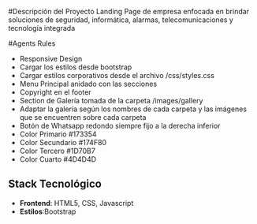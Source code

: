 #Descripción del Proyecto
Landing Page de empresa enfocada en brindar soluciones de seguridad, informática, alarmas, telecomunicaciones y tecnología integrada

#Agents Rules
-   Responsive Design
-   Cargar los estilos desde bootstrap
-   Cargar estilos corporativos desde el archivo /css/styles.css
-   Menu Principal anidado con las secciones
-   Copyright en el footer
-   Section de Galería tomada de la carpeta /images/gallery
-   Adaptar la galería según los nombres de cada carpeta y las imágenes que se encuentren sobre cada carpeta
-   Botón de Whatsapp redondo siempre fijo a la derecha inferior
-   Color Primario 		#173354
-   Color Secundario	#174F80
-   Color Tercero		#1D70B7
-   Color Cuarto		#4D4D4D


##  Stack Tecnológico

- **Frontend**: HTML5, CSS, Javascript
- **Estilos**:Bootstrap